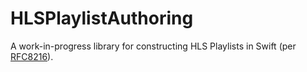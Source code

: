 # HLSPlaylistAuthoring

A work-in-progress library for constructing HLS Playlists in Swift (per [RFC8216](https://datatracker.ietf.org/doc/html/rfc8216)).
